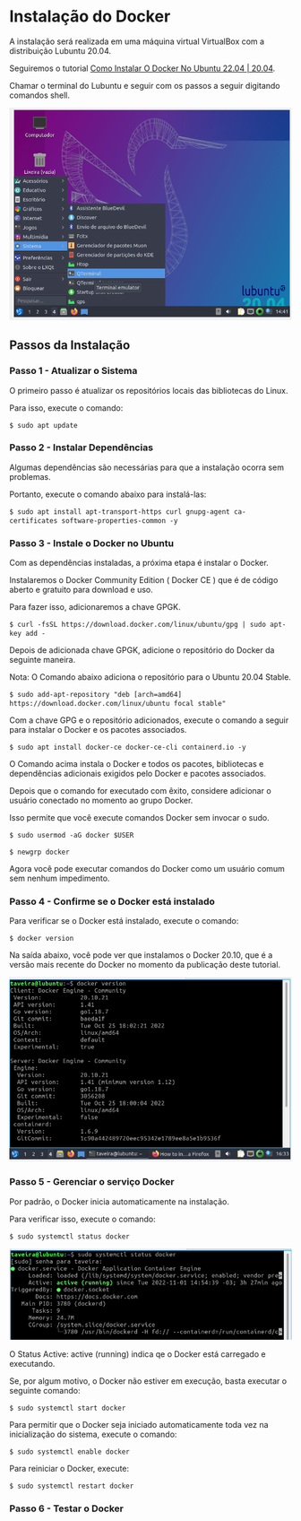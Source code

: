 # Instalação do Docker # 

>
A instalação será realizada em uma máquina virtual VirtualBox com a distribuição Lubuntu 20.04.
>
>
Seguiremos o tutorial [Como Instalar O Docker No Ubuntu 22.04 | 20.04](https://cloudcone.com/docs/article/how-to-install-docker-on-ubuntu-22-04-20-04/).
>
>
Chamar o terminal do Lubuntu e seguir com os passos a seguir digitando comandos shell.
>
>
![nicio da Instalaçãoclearning.](/11-docker/02-instalacao/99-imagens/tela_01.png "Inicio da Instalação.")
>


## Passos da Instalação ##

### Passo 1 - Atualizar o Sistema ### 
>
O primeiro passo é atualizar os repositórios locais das bibliotecas do Linux. 
>
>
Para isso, execute o comando:
>
>
```
$ sudo apt update
```
>
### Passo 2 - Instalar Dependências ###
>
Algumas dependências são necessárias para que a instalação ocorra sem problemas. 
>
>
Portanto, execute o comando abaixo para instalá-las:
>
>
```
$ sudo apt install apt-transport-https curl gnupg-agent ca-certificates software-properties-common -y
```
>
### Passo 3 - Instale o Docker no Ubuntu ###
>
Com as dependências instaladas, a próxima etapa é instalar o Docker. 
>
>
Instalaremos o Docker Community Edition ( Docker CE ) que é de código aberto e gratuito para download e uso.
>
>
Para fazer isso, adicionaremos a chave GPGK.
>
>
```
$ curl -fsSL https://download.docker.com/linux/ubuntu/gpg | sudo apt-key add -
```
>
Depois de adicionada chave GPGK, adicione o repositório do Docker da seguinte maneira.
>
>
Nota: O Comando abaixo adiciona o repositório para o Ubuntu 20.04 Stable.
>
>
```
$ sudo add-apt-repository "deb [arch=amd64] https://download.docker.com/linux/ubuntu focal stable"
```
>
>
Com a chave GPG e o repositório adicionados, execute o comando a seguir para instalar 
o Docker e os pacotes associados.
>
>
```
$ sudo apt install docker-ce docker-ce-cli containerd.io -y
```
>
>
O Comando acima instala o Docker e todos os pacotes, bibliotecas e dependências 
adicionais exigidos pelo Docker e pacotes associados.
>
>
Depois que o comando for executado com êxito, considere adicionar o usuário 
conectado no momento ao grupo Docker. 
>
Isso permite que você execute comandos Docker sem invocar o sudo.
>
>
```
$ sudo usermod -aG docker $USER
```
>
>
```
$ newgrp docker
```
>
>
Agora você pode executar comandos do Docker como um usuário 
comum sem nenhum impedimento.
>
### Passo 4 - Confirme se o Docker está instalado ###
>
Para verificar se o Docker está instalado, execute o comando:
>
```
$ docker version
```
> 
>
Na saída abaixo, você pode ver que instalamos o Docker 20.10, que é a versão mais recente 
do Docker no momento da publicação deste tutorial.
>
>
![Saída da Instalação.](/11-docker/02-instalacao/99-imagens/tela_02.png "Verificação da Instalação.")
>



### Passo 5 - Gerenciar o serviço Docker ###
>
Por padrão, o Docker inicia automaticamente na instalação. 
>
>
Para verificar isso, execute o comando:
>
>
```
$ sudo systemctl status docker
```
>
>
![Status de Execução do Docker.](/11-docker/02-instalacao/99-imagens/tela_03.png "Verificação da Execução.")
>
>
O Status Active: active (running) indica qe o Docker está carregado e executando.
>
>
Se, por algum motivo, o Docker não estiver em execução, basta executar o seguinte 
comando:
>
>
```
$ sudo systemctl start docker
```
>
>
Para permitir que o Docker seja iniciado automaticamente toda vez na inicialização do 
sistema, execute o comando:
>
>
```
$ sudo systemctl enable docker
```
>
>
Para reiniciar o Docker, execute:
>
>
```
$ sudo systemctl restart docker
```
>


### Passo 6 - Testar o Docker ###


